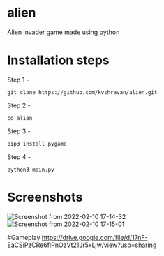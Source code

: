 # alien
Alien invader game made using python

# Installation steps
Step 1 -
```
git clone https://github.com/kvshravan/alien.git
```

Step 2 - 
```
cd alien
```
Step 3 - 
```
pip3 install pygame
```

Step 4 - 
```
python3 main.py
```
# Screenshots
![Screenshot from 2022-02-10 17-14-32](https://user-images.githubusercontent.com/39955163/153402531-0009223f-02cb-4b4f-aac5-90a01e6c0a80.png)
![Screenshot from 2022-02-10 17-15-01](https://user-images.githubusercontent.com/39955163/153402536-2a49d066-2b65-46ef-a8b0-1f293f61a4ad.png)

#Gameplay
https://drive.google.com/file/d/17nF-EaCSiPzCRe6fIPnOzVt21Jr5xLjw/view?usp=sharing
